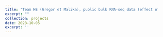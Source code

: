 ```yaml
---
title: "Team HE (Gregor et Malika), public bulk RNA-seq data (effect of Piezo1 mutations and activation)"
excerpt: ""
collection: projects
date: 2023-10-05
excerpt: ''
---
```

